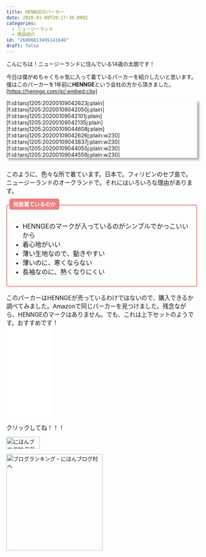```yaml
---
title: HENNGEのパーカー
date: 2020-01-08T20:17:30.000Z
categories:
  - ニュージーランド
  - 商品紹介
id: "26006613495141646"
draft: false
---
```

こんにちは！ニュージーランドに住んでいる14歳の太朗です！

今日は僕がめちゃくちゃ気に入って着ているパーカーを紹介したいと思います。僕はこのパーカーを1年前に<b>HENNGE</b>という会社の方から頂きました。
[https://hennge.com/jp/:embed:cite]


<!-- more -->


<div style="border: 3px transparent; box-shadow: 5px 5px 5px #AAA;">
[f:id:taroj1205:20200109042623j:plain]
[f:id:taroj1205:20200109042050j:plain]
[f:id:taroj1205:20200109042101j:plain]
[f:id:taroj1205:20200109042135j:plain]
[f:id:taroj1205:20200109044608j:plain]
[f:id:taroj1205:20200109042626j:plain:w230]
[f:id:taroj1205:20200109043837j:plain:w230]
[f:id:taroj1205:20200109044055j:plain:w230]
[f:id:taroj1205:20200109044559j:plain:w230]
</div><br />

<span style="font-size: 110%">このように、色々な所で着ています。日本で。フィリピンのセブ島で。ニュージーランドのオークランドで。それにはいろいろな理由があります。</span><br />

<div style="height:12px;">
<span style="margin-left:8px; padding:6px 10px; background:lightcoral; color:rgb(255, 255, 255); font-weight:bold;border-radius:5px;-webkit-border-radius:5px;-moz-border-radius:5px;">何故着ているのか</span>
</div>
<div style="border:2px solid lightcoral; padding:25px 12px 10px; font-size:1.2em;border-radius:5px;-webkit-border-radius:5px;-moz-border-radius:5px;">
<ul>
<li>HENNGEのマークが入っているのがシンプルでかっこいいから</li>
<li>着心地がいい</li>
<li>薄い生地なので、動きやすい</li>
<li>薄いのに、寒くならない</li>
<li>長袖なのに、熱くなりにくい</li>
</ul>
</div>
<br />
<span style="font-size: 110%">このパーカーはHENNGEが売っているわけではないので、購入できるか調べてみました。Amazonで同じパーカーを見つけました。残念ながら、HENNGEのマークはありません。でも、これは上下セットのようです。おすすめです！</span><br />

<iframe style="width:120px;height:240px;" marginwidth="0" marginheight="0" scrolling="no" frameborder="0" src="//rcm-fe.amazon-adsystem.com/e/cm?lt1=_blank&bc1=000000&IS2=1&bg1=FFFFFF&fc1=000000&lc1=0000FF&t=taroj1205-hatena-22&language=ja_JP&o=9&p=8&l=as4&m=amazon&f=ifr&ref=as_ss_li_til&asins=B01M29UBRS&linkId=6725ef5120bd3b6da2548a7bd3bbcc53"></iframe><br />

<span style="font-size: 110%">クリックしてね！！！</span>
<p><a href="https://overseas.blogmura.com/ranking/in?p_cid=10927073" target="_blank"><img src="https://b.blogmura.com/overseas/88_31.gif" alt="にほんブログ村 海外生活ブログへ" width="88" height="31" border="0" /></a></p>
<p><a href="https://blogmura.com/ranking/in?p_cid=10927073" target="_blank"><img src="https://b.blogmura.com/original/11502" alt="ブログランキング・にほんブログ村へ" width="254" border="0" /></a></p>
